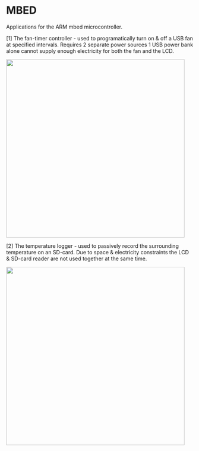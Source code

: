 # MBED
Applications for the ARM mbed microcontroller. 

[1] The fan-timer controller - used to programatically turn on & off a USB fan at specified intervals. 
Requires 2 separate power sources 1 USB power bank alone cannot supply enough electricity for both the fan and the LCD. 

<img src="https://cloud.githubusercontent.com/assets/13679090/9113139/6f3798b8-3c85-11e5-9a35-5118701616c9.jpg" width="480px">


[2] The temperature logger - used to passively record the surrounding temperature on an SD-card. 
Due to space & electricity constraints the LCD & SD-card reader are not used together at the same time. 

<img src="https://cloud.githubusercontent.com/assets/13679090/9113132/6bd3a4d2-3c85-11e5-9efb-913e35022997.jpg" width="480px">
